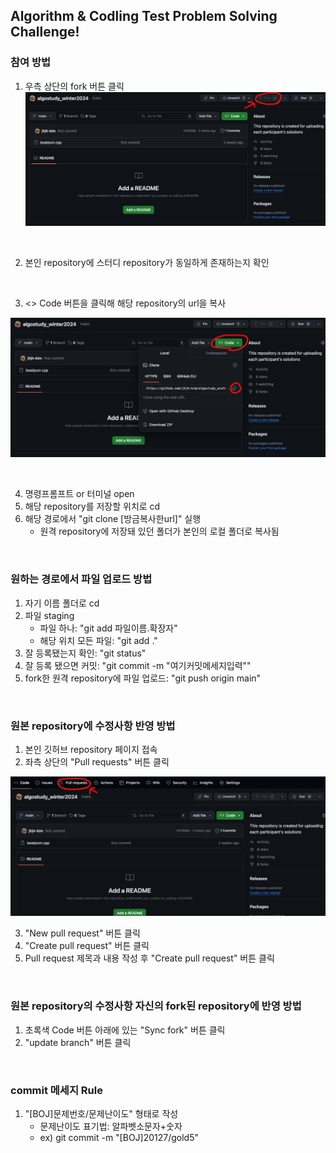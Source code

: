 ## Algorithm & Codling Test Problem Solving Challenge!

### 참여 방법
1. 우측 상단의 fork 버튼 클릭
![AltText](images/image.png)

<br>

2. 본인 repository에 스터디 repository가 동일하게 존재하는지 확인

<br>

3. <> Code 버튼을 클릭해 해당 repository의 url을 복사

![Alt text](images/image-1.png)

<br>

4. 명령프롬프트 or 터미널 open
5. 해당 repository를 저장할 위치로 cd
6. 해당 경로에서 "git clone [방금복사한url]" 실행
   - 원격 repository에 저장돼 있던 폴더가 본인의 로컬 폴더로 복사됨

<br>

### 원하는 경로에서 파일 업로드 방법
   1. 자기 이름 폴더로 cd 
   2. 파일 staging
      -  파일 하나: "git add 파일이름.확장자"
      -  해당 위치 모든 파일: "git add ."
   3. 잘 등록됐는지 확인: "git status"
   4. 잘 등록 됐으면 커밋: "git commit -m "여기커밋메세지입력""
   5. fork한 원격 repository에 파일 업로드: "git push origin main"

<br>

### 원본 repository에 수정사항 반영 방법
1. 본인 깃허브 repository 페이지 접속
2. 좌측 상단의 "Pull requests" 버튼 클릭

![Alt text](images/image-2.png)

3. "New pull request" 버튼 클릭
4. "Create pull request" 버튼 클릭
5. Pull request 제목과 내용 작성 후 "Create pull request" 버튼 클릭

<br>

### 원본 repository의 수정사항 자신의 fork된 repository에 반영 방법
1. 초록색 Code 버튼 아래에 있는 "Sync fork" 버튼 클릭
2. "update branch" 버튼 클릭

<br>

### commit 메세지 Rule
1. "[BOJ]문제번호/문제난이도" 형태로 작성
   - 문제난이도 표기법: 알파벳소문자+숫자
   - ex) git commit -m "[BOJ]20127/gold5"
  